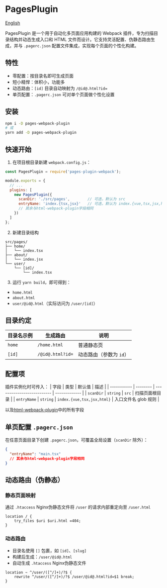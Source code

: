 # PagesPlugin

[English](https://github.com/budingxiaocai/pages-webpack-plugin/blob/master/README.md)

PagesPlugin 是一个用于自动化多页面应用构建的 Webpack 插件，专为扫描目录结构并动态生成入口和 HTML 文件而设计。它支持灵活配置、伪静态路由生成，并与 `.pagerc.json` 配置文件集成，实现每个页面的个性化构建。

## 特性
- 零配置：按目录名即可生成页面
- 短小精悍：体积小，功能多
- 动态路由：`[id]` 目录自动映射为 `/@id@.html?id=`
- 单页配置：`.pagerc.json` 可对单个页面做个性化设置

## 安装
```bash
npm i -D pages-webpack-plugin
# 或
yarn add -D pages-webpack-plugin
```

## 快速开始
1. 在项目根目录新建 `webpack.config.js`：
```javascript
const PagesPlugin = require('pages-plugin-webpack');

module.exports = {
  // ...
  plugins: [
    new PagesPlugin({
      scanDir: './src/pages',        // 可选，默认为 src
      entryName: 'index.{tsx,jsx}'   // 可选，默认为 index.{vue,tsx,jsx,html}
      // 其余与html-webpack-plugin字段相同
    })
  ]
};
```

2. 新建目录结构
```
src/pages/
├── home/
│   └── index.tsx
├── about/
│   └── index.jsx
└── user/
    └── [id]/
        └── index.tsx
```

3. 运行 `yarn build`，即可得到：
- `home.html`
- `about.html`
- `user/@id@.html`（实际访问为 `/user/[id]`）

## 目录约定
| 目录名示例       | 生成路由            | 说明            |
| ----------- | --------------- | ------------- |
| `home`      | `/home.html`    | 普通静态页         |
| `[id]`      | `/@id@.html?id=`     | 动态路由（参数为 `id`） |

## 配置项
插件实例化时可传入：
| 字段          | 类型       | 默认值                        | 描述            |
| ----------- | -------- | -------------------------- | ------------- |
| `scanDir`   | `string` | `src`                      | 扫描页面根目录       |
| `entryName` | `string` | `index.{vue,tsx,jsx,html}` | 入口文件名 glob 规则 |

以及[html-webpack-plugin](https://github.com/jantimon/html-webpack-plugin#options)中的所有字段

## 单页配置 `.pagerc.json`
在任意页面目录下创建 `.pagerc.json`，可覆盖全局设置（`scanDir` 除外）：
```json
{
  "entryName": "main.tsx"
  // 其余与html-webpack-plugin字段相同
}
```

## 动态路由（伪静态）

### 静态页面映射
通过 `.htaccess` Nginx伪静态文件将 `/user` 的请求内部重定向至 `/user.html`
```
location / {
    try_files $uri $uri.html =404;
}
```

### 动态路由
- 目录名使用 `[]` 包裹，如 `[id]`、`[slug]`
- 构建后生成：`/user/@id@.html`
- 自动生成 `.htaccess` Nginx伪静态文件
```
location ~ ^/user/([^/]+)/?$ {
    rewrite ^/user/([^/]+)/?$ /user/@id@.html?id=$1 break;
}
```
